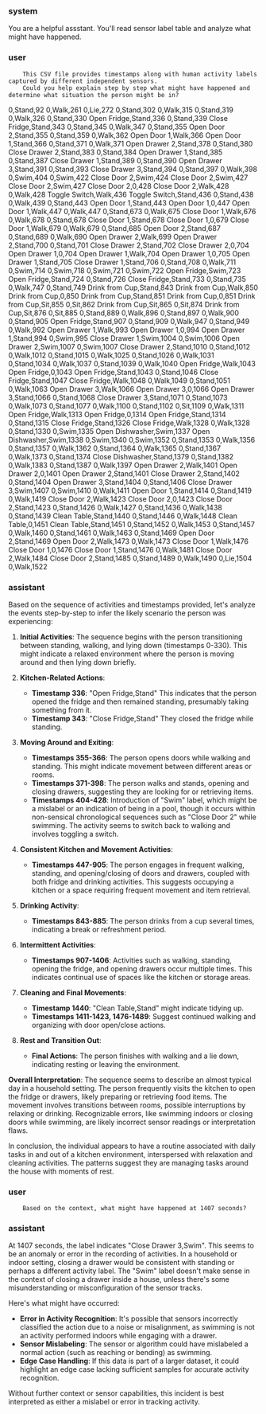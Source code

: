 ### system
You are a helpful assstant. You'll read sensor label table and analyze what might have happened.
### user

        This CSV file provides timestamps along with human activity labels captured by different independent sensors.
        Could you help explain step by step what might have happened and determine what situation the person might be in?
    
0,Stand,92
0,Walk,261
0,Lie,272
0,Stand,302
0,Walk,315
0,Stand,319
0,Walk,326
0,Stand,330
Open Fridge,Stand,336
0,Stand,339
Close Fridge,Stand,343
0,Stand,345
0,Walk,347
0,Stand,355
Open Door 2,Stand,355
0,Stand,359
0,Walk,362
Open Door 1,Walk,366
Open Door 1,Stand,366
0,Stand,371
0,Walk,371
Open Drawer 2,Stand,378
0,Stand,380
Close Drawer 2,Stand,383
0,Stand,384
Open Drawer 1,Stand,385
0,Stand,387
Close Drawer 1,Stand,389
0,Stand,390
Open Drawer 3,Stand,391
0,Stand,393
Close Drawer 3,Stand,394
0,Stand,397
0,Walk,398
0,Swim,404
0,Swim,422
Close Door 2,Swim,424
Close Door 2,Swim,427
Close Door 2,Swim,427
Close Door 2,0,428
Close Door 2,Walk,428
0,Walk,428
Toggle Switch,Walk,436
Toggle Switch,Stand,436
0,Stand,438
0,Walk,439
0,Stand,443
Open Door 1,Stand,443
Open Door 1,0,447
Open Door 1,Walk,447
0,Walk,447
0,Stand,673
0,Walk,675
Close Door 1,Walk,676
0,Walk,678
0,Stand,678
Close Door 1,Stand,678
Close Door 1,0,679
Close Door 1,Walk,679
0,Walk,679
0,Stand,685
Open Door 2,Stand,687
0,Stand,689
0,Walk,690
Open Drawer 2,Walk,699
Open Drawer 2,Stand,700
0,Stand,701
Close Drawer 2,Stand,702
Close Drawer 2,0,704
Open Drawer 1,0,704
Open Drawer 1,Walk,704
Open Drawer 1,0,705
Open Drawer 1,Stand,705
Close Drawer 1,Stand,706
0,Stand,708
0,Walk,711
0,Swim,714
0,Swim,718
0,Swim,721
0,Swim,722
Open Fridge,Swim,723
Open Fridge,Stand,724
0,Stand,726
Close Fridge,Stand,733
0,Stand,735
0,Walk,747
0,Stand,749
Drink from Cup,Stand,843
Drink from Cup,Walk,850
Drink from Cup,0,850
Drink from Cup,Stand,851
Drink from Cup,0,851
Drink from Cup,Sit,855
0,Sit,862
Drink from Cup,Sit,865
0,Sit,874
Drink from Cup,Sit,876
0,Sit,885
0,Stand,889
0,Walk,896
0,Stand,897
0,Walk,900
0,Stand,905
Open Fridge,Stand,907
0,Stand,909
0,Walk,947
0,Stand,949
0,Walk,992
Open Drawer 1,Walk,993
Open Drawer 1,0,994
Open Drawer 1,Stand,994
0,Swim,995
Close Drawer 1,Swim,1004
0,Swim,1006
Open Drawer 2,Swim,1007
0,Swim,1007
Close Drawer 2,Stand,1010
0,Stand,1012
0,Walk,1012
0,Stand,1015
0,Walk,1025
0,Stand,1026
0,Walk,1031
0,Stand,1034
0,Walk,1037
0,Stand,1039
0,Walk,1040
Open Fridge,Walk,1043
Open Fridge,0,1043
Open Fridge,Stand,1043
0,Stand,1046
Close Fridge,Stand,1047
Close Fridge,Walk,1048
0,Walk,1049
0,Stand,1051
0,Walk,1063
Open Drawer 3,Walk,1066
Open Drawer 3,0,1066
Open Drawer 3,Stand,1066
0,Stand,1068
Close Drawer 3,Stand,1071
0,Stand,1073
0,Walk,1073
0,Stand,1077
0,Walk,1100
0,Stand,1102
0,Sit,1109
0,Walk,1311
Open Fridge,Walk,1313
Open Fridge,0,1314
Open Fridge,Stand,1314
0,Stand,1315
Close Fridge,Stand,1326
Close Fridge,Walk,1328
0,Walk,1328
0,Stand,1330
0,Swim,1335
Open Dishwasher,Swim,1337
Open Dishwasher,Swim,1338
0,Swim,1340
0,Swim,1352
0,Stand,1353
0,Walk,1356
0,Stand,1357
0,Walk,1362
0,Stand,1364
0,Walk,1365
0,Stand,1367
0,Walk,1373
0,Stand,1374
Close Dishwasher,Stand,1379
0,Stand,1382
0,Walk,1383
0,Stand,1387
0,Walk,1397
Open Drawer 2,Walk,1401
Open Drawer 2,0,1401
Open Drawer 2,Stand,1401
Close Drawer 2,Stand,1402
0,Stand,1404
Open Drawer 3,Stand,1404
0,Stand,1406
Close Drawer 3,Swim,1407
0,Swim,1410
0,Walk,1411
Open Door 1,Stand,1414
0,Stand,1419
0,Walk,1419
Close Door 2,Walk,1423
Close Door 2,0,1423
Close Door 2,Stand,1423
0,Stand,1426
0,Walk,1427
0,Stand,1436
0,Walk,1438
0,Stand,1439
Clean Table,Stand,1440
0,Stand,1446
0,Walk,1448
Clean Table,0,1451
Clean Table,Stand,1451
0,Stand,1452
0,Walk,1453
0,Stand,1457
0,Walk,1460
0,Stand,1461
0,Walk,1463
0,Stand,1469
Open Door 2,Stand,1469
Open Door 2,Walk,1473
0,Walk,1473
Close Door 1,Walk,1476
Close Door 1,0,1476
Close Door 1,Stand,1476
0,Walk,1481
Close Door 2,Walk,1484
Close Door 2,Stand,1485
0,Stand,1489
0,Walk,1490
0,Lie,1504
0,Walk,1522

### assistant
Based on the sequence of activities and timestamps provided, let's analyze the events step-by-step to infer the likely scenario the person was experiencing:

1. **Initial Activities**: The sequence begins with the person transitioning between standing, walking, and lying down (timestamps 0-330). This might indicate a relaxed environment where the person is moving around and then lying down briefly.

2. **Kitchen-Related Actions**: 
   - **Timestamp 336**: "Open Fridge,Stand" This indicates that the person opened the fridge and then remained standing, presumably taking something from it.
   - **Timestamp 343**: "Close Fridge,Stand" They closed the fridge while standing.

3. **Moving Around and Exiting**:
   - **Timestamps 355-366**: The person opens doors while walking and standing. This might indicate movement between different areas or rooms.
   - **Timestamps 371-398**: The person walks and stands, opening and closing drawers, suggesting they are looking for or retrieving items.
   - **Timestamps 404-428**: Introduction of "Swim" label, which might be a mislabel or an indication of being in a pool, though it occurs within non-sensical chronological sequences such as "Close Door 2" while swimming. The activity seems to switch back to walking and involves toggling a switch.

4. **Consistent Kitchen and Movement Activities**:
   - **Timestamps 447-905**: The person engages in frequent walking, standing, and opening/closing of doors and drawers, coupled with both fridge and drinking activities. This suggests occupying a kitchen or a space requiring frequent movement and item retrieval.

5. **Drinking Activity**:
   - **Timestamps 843-885**: The person drinks from a cup several times, indicating a break or refreshment period.

6. **Intermittent Activities**:
   - **Timestamps 907-1406**: Activities such as walking, standing, opening the fridge, and opening drawers occur multiple times. This indicates continual use of spaces like the kitchen or storage areas.

7. **Cleaning and Final Movements**: 
   - **Timestamp 1440**: "Clean Table,Stand" might indicate tidying up.
   - **Timestamps 1411-1423, 1476-1489**: Suggest continued walking and organizing with door open/close actions.

8. **Rest and Transition Out**:
   - **Final Actions**: The person finishes with walking and a lie down, indicating resting or leaving the environment.

**Overall Interpretation**: 
The sequence seems to describe an almost typical day in a household setting. The person frequently visits the kitchen to open the fridge or drawers, likely preparing or retrieving food items. The movement involves transitions between rooms, possible interruptions by relaxing or drinking. Recognizable errors, like swimming indoors or closing doors while swimming, are likely incorrect sensor readings or interpretation flaws.

In conclusion, the individual appears to have a routine associated with daily tasks in and out of a kitchen environment, interspersed with relaxation and cleaning activities. The patterns suggest they are managing tasks around the house with moments of rest.
### user

        Based on the context, what might have happened at 1407 seconds?
    
### assistant
At 1407 seconds, the label indicates "Close Drawer 3,Swim". This seems to be an anomaly or error in the recording of activities. In a household or indoor setting, closing a drawer would be consistent with standing or perhaps a different activity label. The "Swim" label doesn't make sense in the context of closing a drawer inside a house, unless there's some misunderstanding or misconfiguration of the sensor tracks.

Here's what might have occurred:
- **Error in Activity Recognition**: It's possible that sensors incorrectly classified the action due to a noise or misalignment, as swimming is not an activity performed indoors while engaging with a drawer.
- **Sensor Mislabeling**: The sensor or algorithm could have mislabeled a normal action (such as reaching or bending) as swimming.
- **Edge Case Handling**: If this data is part of a larger dataset, it could highlight an edge case lacking sufficient samples for accurate activity recognition.

Without further context or sensor capabilities, this incident is best interpreted as either a mislabel or error in tracking activity.
